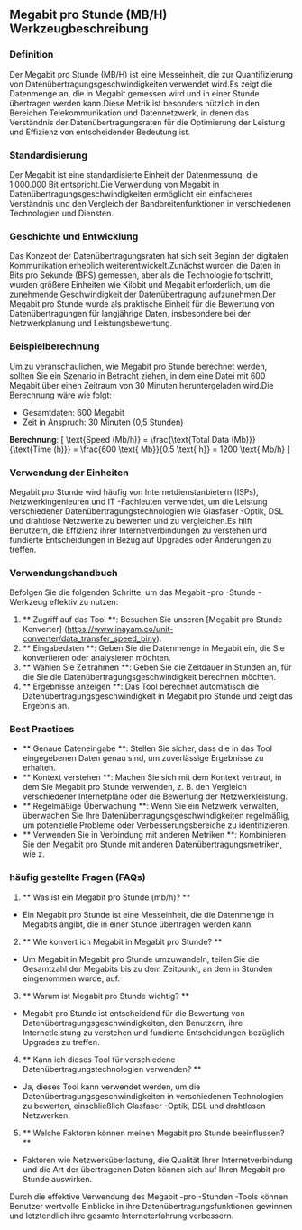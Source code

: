 ## Megabit pro Stunde (MB/H) Werkzeugbeschreibung

### Definition
Der Megabit pro Stunde (MB/H) ist eine Messeinheit, die zur Quantifizierung von Datenübertragungsgeschwindigkeiten verwendet wird.Es zeigt die Datenmenge an, die in Megabit gemessen wird und in einer Stunde übertragen werden kann.Diese Metrik ist besonders nützlich in den Bereichen Telekommunikation und Datennetzwerk, in denen das Verständnis der Datenübertragungsraten für die Optimierung der Leistung und Effizienz von entscheidender Bedeutung ist.

### Standardisierung
Der Megabit ist eine standardisierte Einheit der Datenmessung, die 1.000.000 Bit entspricht.Die Verwendung von Megabit in Datenübertragungsgeschwindigkeiten ermöglicht ein einfacheres Verständnis und den Vergleich der Bandbreitenfunktionen in verschiedenen Technologien und Diensten.

### Geschichte und Entwicklung
Das Konzept der Datenübertragungsraten hat sich seit Beginn der digitalen Kommunikation erheblich weiterentwickelt.Zunächst wurden die Daten in Bits pro Sekunde (BPS) gemessen, aber als die Technologie fortschritt, wurden größere Einheiten wie Kilobit und Megabit erforderlich, um die zunehmende Geschwindigkeit der Datenübertragung aufzunehmen.Der Megabit pro Stunde wurde als praktische Einheit für die Bewertung von Datenübertragungen für langjährige Daten, insbesondere bei der Netzwerkplanung und Leistungsbewertung.

### Beispielberechnung
Um zu veranschaulichen, wie Megabit pro Stunde berechnet werden, sollten Sie ein Szenario in Betracht ziehen, in dem eine Datei mit 600 Megabit über einen Zeitraum von 30 Minuten heruntergeladen wird.Die Berechnung wäre wie folgt:

- Gesamtdaten: 600 Megabit
- Zeit in Anspruch: 30 Minuten (0,5 Stunden)

**Berechnung**:
\[ \text{Speed (Mb/h)} = \frac{\text{Total Data (Mb)}}{\text{Time (h)}} = \frac{600 \text{ Mb}}{0.5 \text{ h}} = 1200 \text{ Mb/h} \]

### Verwendung der Einheiten
Megabit pro Stunde wird häufig von Internetdienstanbietern (ISPs), Netzwerkingenieuren und IT -Fachleuten verwendet, um die Leistung verschiedener Datenübertragungstechnologien wie Glasfaser -Optik, DSL und drahtlose Netzwerke zu bewerten und zu vergleichen.Es hilft Benutzern, die Effizienz ihrer Internetverbindungen zu verstehen und fundierte Entscheidungen in Bezug auf Upgrades oder Änderungen zu treffen.

### Verwendungshandbuch
Befolgen Sie die folgenden Schritte, um das Megabit -pro -Stunde -Werkzeug effektiv zu nutzen:

1. ** Zugriff auf das Tool **: Besuchen Sie unseren [Megabit pro Stunde Konverter] (https://www.inayam.co/unit-converter/data_transfer_speed_biny).
2. ** Eingabedaten **: Geben Sie die Datenmenge in Megabit ein, die Sie konvertieren oder analysieren möchten.
3. ** Wählen Sie Zeitrahmen **: Geben Sie die Zeitdauer in Stunden an, für die Sie die Datenübertragungsgeschwindigkeit berechnen möchten.
4. ** Ergebnisse anzeigen **: Das Tool berechnet automatisch die Datenübertragungsgeschwindigkeit in Megabit pro Stunde und zeigt das Ergebnis an.

### Best Practices
- ** Genaue Dateneingabe **: Stellen Sie sicher, dass die in das Tool eingegebenen Daten genau sind, um zuverlässige Ergebnisse zu erhalten.
- ** Kontext verstehen **: Machen Sie sich mit dem Kontext vertraut, in dem Sie Megabit pro Stunde verwenden, z. B. den Vergleich verschiedener Internetpläne oder die Bewertung der Netzwerkleistung.
- ** Regelmäßige Überwachung **: Wenn Sie ein Netzwerk verwalten, überwachen Sie Ihre Datenübertragungsgeschwindigkeiten regelmäßig, um potenzielle Probleme oder Verbesserungsbereiche zu identifizieren.
- ** Verwenden Sie in Verbindung mit anderen Metriken **: Kombinieren Sie den Megabit pro Stunde mit anderen Datenübertragungsmetriken, wie z.

### häufig gestellte Fragen (FAQs)

1. ** Was ist ein Megabit pro Stunde (mb/h)? **
- Ein Megabit pro Stunde ist eine Messeinheit, die die Datenmenge in Megabits angibt, die in einer Stunde übertragen werden kann.

2. ** Wie konvert ich Megabit in Megabit pro Stunde? **
- Um Megabit in Megabit pro Stunde umzuwandeln, teilen Sie die Gesamtzahl der Megabits bis zu dem Zeitpunkt, an dem in Stunden eingenommen wurde, auf.

3. ** Warum ist Megabit pro Stunde wichtig? **
- Megabit pro Stunde ist entscheidend für die Bewertung von Datenübertragungsgeschwindigkeiten, den Benutzern, ihre Internetleistung zu verstehen und fundierte Entscheidungen bezüglich Upgrades zu treffen.

4. ** Kann ich dieses Tool für verschiedene Datenübertragungstechnologien verwenden? **
- Ja, dieses Tool kann verwendet werden, um die Datenübertragungsgeschwindigkeiten in verschiedenen Technologien zu bewerten, einschließlich Glasfaser -Optik, DSL und drahtlosen Netzwerken.

5. ** Welche Faktoren können meinen Megabit pro Stunde beeinflussen? **
- Faktoren wie Netzwerküberlastung, die Qualität Ihrer Internetverbindung und die Art der übertragenen Daten können sich auf Ihren Megabit pro Stunde auswirken.

Durch die effektive Verwendung des Megabit -pro -Stunden -Tools können Benutzer wertvolle Einblicke in ihre Datenübertragungsfunktionen gewinnen und letztendlich ihre gesamte Interneterfahrung verbessern.
